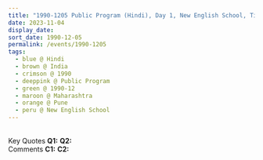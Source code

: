 ```yaml
---
title: "1990-1205 Public Program (Hindi), Day 1, New English School, Tilak Road, Pune, Maharashtra, India"
date: 2023-11-04
display_date: 
sort_date: 1990-12-05
permalink: /events/1990-1205
tags:
  - blue @ Hindi
  - brown @ India
  - crimson @ 1990
  - deeppink @ Public Program
  - green @ 1990-12
  - maroon @ Maharashtra
  - orange @ Pune
  - peru @ New English School
---
```


<br>

<wave-list>
  <list-title color="DarkSeaGreen" width="55">Key Quotes</list-title>
  <list-item color="BlanchedAlmond" width="280"><b>Q1:</b> <i></i></list-item>
  <list-item color="Lavender" width="280"><b>Q2:</b> <i></i></list-item>
</wave-list>

<br>

<wave-list>
  <list-title color="DarkSeaGreen" width="55">Comments</list-title>
  <list-item color="BlanchedAlmond" width="280"><b>C1:</b> <i></i></list-item>
  <list-item color="Lavender" width="280"><b>C2:</b> <i></i></list-item>
</wave-list>